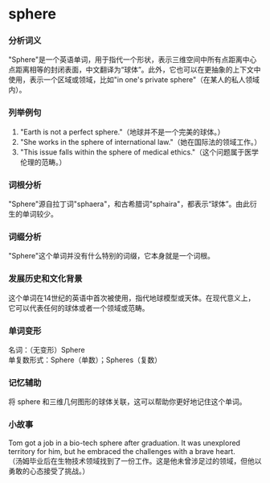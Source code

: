 # sphere

### 分析词义

  

"Sphere"是一个英语单词，用于指代一个形状，表示三维空间中所有点距离中心点距离相等的封闭表面，中文翻译为“球体”。此外，它也可以在更抽象的上下文中使用，表示一个区域或领域，比如"in one's private sphere"（在某人的私人领域内）。

  

### 列举例句

  

1.  "Earth is not a perfect sphere."（地球并不是一个完美的球体。）
2.  "She works in the sphere of international law."（她在国际法的领域工作。）
3.  "This issue falls within the sphere of medical ethics."（这个问题属于医学伦理的范畴。）

  

### 词根分析

  

"Sphere"源自拉丁词"sphaera"，和古希腊词"sphaira"，都表示“球体”。由此衍生的单词较少。

  

### 词缀分析

  

"Sphere"这个单词并没有什么特别的词缀，它本身就是一个词根。

  

### 发展历史和文化背景

  

这个单词在14世纪的英语中首次被使用，指代地球模型或天体。在现代意义上，它可以代表任何的球体或者一个领域或范畴。

  

### 单词变形

  

名词：（无变形）Sphere  
单复数形式：Sphere（单数）；Spheres（复数）

  

### 记忆辅助

  

将 sphere 和三维几何图形的球体关联，这可以帮助你更好地记住这个单词。

  

### 小故事

  

Tom got a job in a bio-tech sphere after graduation. It was unexplored territory for him, but he embraced the challenges with a brave heart.  
（汤姆毕业后在生物技术领域找到了一份工作。这是他未曾涉足过的领域，但他以勇敢的心态接受了挑战。）

